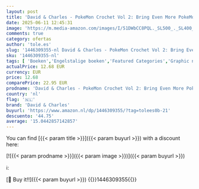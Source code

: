 ```yaml
---
layout: post
title: 'David & Charles - PokeMon Crochet Vol 2: Bring Even More PokeMon to Life with 20 Cute Crochet Patterns'
date: 2025-06-11 12:45:31
image: 'https://m.media-amazon.com/images/I/51DWbCC8PQL._SL500_._SL400_.jpg'
comments: true
category: ofertas
author: 'tole.es'
slug: '1446309355-nl David & Charles - PokeMon Crochet Vol 2: Bring Even More...'
sku: '1446309355-nl'
tags: [ 'Boeken','Engelstalige boeken','Featured Categories','Graphic novels met tie-ins media','Haken','Hobbys, kunstnijverheid & huis','Kunstnijverheid & hobbys','Kunstnijverheid borduren & textiel','Naaldwerk','Stripboeken & graphic novels','Stripboeken, manga & graphic novels','david & charles','🇳🇱', ]
actualPrice: 12.68 EUR
currency: EUR
price: 12.68
comparePrice: 22.95 EUR
prodname: 'David & Charles - PokeMon Crochet Vol 2: Bring Even More PokeMon to Life with 20 Cute Crochet Patterns'
country: 'nl'
flag: '🇳🇱'
brand: 'David & Charles'
buyurl: 'https://www.amazon.nl/dp/1446309355/?tag=tolees0b-21'
descuento: '44.75'
average: '15.0442857142857'
---
```


You can find [{{< param title >}}]({{< param buyurl >}}) with a discount here:

[![{{< param prodname >}}]({{< param image >}})]({{< param buyurl >}})

ℹ️:


[🛒 Buy it!!]({{< param buyurl >}})
{{<world>}}1446309355{{</world>}}
